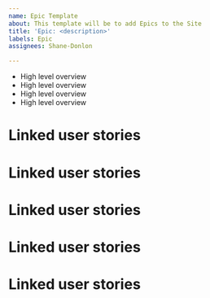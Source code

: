 ```yaml
---
name: Epic Template
about: This template will be to add Epics to the Site
title: 'Epic: <description>'
labels: Epic
assignees: Shane-Donlon

---
```


- High level overview
- High level overview
- High level overview
- High level overview


# Linked user stories
# Linked user stories
# Linked user stories
# Linked user stories
# Linked user stories
